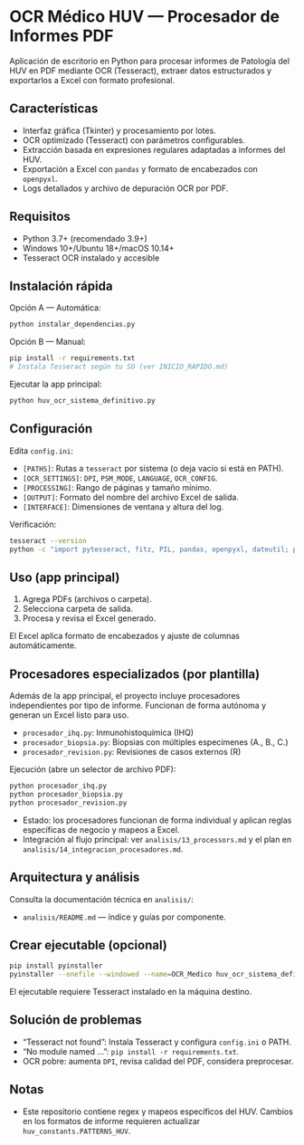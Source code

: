 # OCR Médico HUV — Procesador de Informes PDF

Aplicación de escritorio en Python para procesar informes de Patología del HUV en PDF mediante OCR (Tesseract), extraer datos estructurados y exportarlos a Excel con formato profesional.

## Características

- Interfaz gráfica (Tkinter) y procesamiento por lotes.
- OCR optimizado (Tesseract) con parámetros configurables.
- Extracción basada en expresiones regulares adaptadas a informes del HUV.
- Exportación a Excel con `pandas` y formato de encabezados con `openpyxl`.
- Logs detallados y archivo de depuración OCR por PDF.

## Requisitos

- Python 3.7+ (recomendado 3.9+)
- Windows 10+/Ubuntu 18+/macOS 10.14+
- Tesseract OCR instalado y accesible

## Instalación rápida

Opción A — Automática:
```bash
python instalar_dependencias.py
```

Opción B — Manual:
```bash
pip install -r requirements.txt
# Instala Tesseract según tu SO (ver INICIO_RAPIDO.md)
```

Ejecutar la app principal:
```bash
python huv_ocr_sistema_definitivo.py
```

## Configuración

Edita `config.ini`:
- `[PATHS]`: Rutas a `tesseract` por sistema (o deja vacío si está en PATH).
- `[OCR_SETTINGS]`: `DPI`, `PSM_MODE`, `LANGUAGE`, `OCR_CONFIG`.
- `[PROCESSING]`: Rango de páginas y tamaño mínimo.
- `[OUTPUT]`: Formato del nombre del archivo Excel de salida.
- `[INTERFACE]`: Dimensiones de ventana y altura del log.

Verificación:
```bash
tesseract --version
python -c "import pytesseract, fitz, PIL, pandas, openpyxl, dateutil; print('OK')"
```

## Uso (app principal)

1) Agrega PDFs (archivos o carpeta).
2) Selecciona carpeta de salida.
3) Procesa y revisa el Excel generado.

El Excel aplica formato de encabezados y ajuste de columnas automáticamente.

## Procesadores especializados (por plantilla)

Además de la app principal, el proyecto incluye procesadores independientes por tipo de informe. Funcionan de forma autónoma y generan un Excel listo para uso.

- `procesador_ihq.py`: Inmunohistoquímica (IHQ)
- `procesador_biopsia.py`: Biopsias con múltiples especímenes (A., B., C.)
- `procesador_revision.py`: Revisiones de casos externos (R)

Ejecución (abre un selector de archivo PDF):
```bash
python procesador_ihq.py
python procesador_biopsia.py
python procesador_revision.py
```

- Estado: los procesadores funcionan de forma individual y aplican reglas específicas de negocio y mapeos a Excel.
- Integración al flujo principal: ver `analisis/13_processors.md` y el plan en `analisis/14_integracion_procesadores.md`.

## Arquitectura y análisis

Consulta la documentación técnica en `analisis/`:
- `analisis/README.md` — índice y guías por componente.

## Crear ejecutable (opcional)

```bash
pip install pyinstaller
pyinstaller --onefile --windowed --name=OCR_Medico huv_ocr_sistema_definitivo.py
```
El ejecutable requiere Tesseract instalado en la máquina destino.

## Solución de problemas

- “Tesseract not found”: Instala Tesseract y configura `config.ini` o PATH.
- “No module named …”: `pip install -r requirements.txt`.
- OCR pobre: aumenta `DPI`, revisa calidad del PDF, considera preprocesar.

## Notas

- Este repositorio contiene regex y mapeos específicos del HUV. Cambios en los formatos de informe requieren actualizar `huv_constants.PATTERNS_HUV`.

